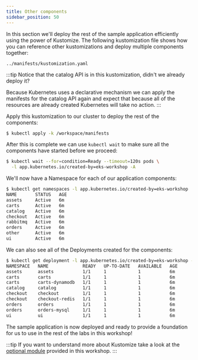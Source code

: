 ```yaml
---
title: Other components
sidebar_position: 50
---
```


In this section we'll deploy the rest of the sample application efficiently using the power of Kustomize. The following kustomization file shows how you can reference other kustomizations and deploy multiple components together:

```file
../manifests/kustomization.yaml
```

:::tip
Notice that the catalog API is in this kustomization, didn't we already deploy it? 

Because Kubernetes uses a declarative mechanism we can apply the manifests for the catalog API again and expect that because all of the resources are already created Kubernetes will take no action.
:::

Apply this kustomization to our cluster to deploy the rest of the components:

```bash
$ kubectl apply -k /workspace/manifests
```

After this is complete we can use `kubectl wait` to make sure all the components have started before we proceed:

```bash
$ kubectl wait --for=condition=Ready --timeout=120s pods \
  -l app.kubernetes.io/created-by=eks-workshop -A
```

We'll now have a Namespace for each of our application components:

```bash
$ kubectl get namespaces -l app.kubernetes.io/created-by=eks-workshop
NAME       STATUS   AGE
assets     Active   6m
carts      Active   6m
catalog    Active   6m
checkout   Active   6m
rabbitmq   Active   6m
orders     Active   6m
other      Active   6m
ui         Active   6m
```

We can also see all of the Deployments created for the components:

```bash
$ kubectl get deployment -l app.kubernetes.io/created-by=eks-workshop -A
NAMESPACE   NAME             READY   UP-TO-DATE   AVAILABLE   AGE
assets      assets           1/1     1            1           6m
carts       carts            1/1     1            1           6m
carts       carts-dynamodb   1/1     1            1           6m
catalog     catalog          1/1     1            1           6m
checkout    checkout         1/1     1            1           6m
checkout    checkout-redis   1/1     1            1           6m
orders      orders           1/1     1            1           6m
orders      orders-mysql     1/1     1            1           6m
ui          ui               1/1     1            1           6m
```

The sample application is now deployed and ready to provide a foundation for us to use in the rest of the labs in this workshop!

:::tip
If you want to understand more about Kustomize take a look at the [optional module](../kustomize.md) provided in this workshop.
:::